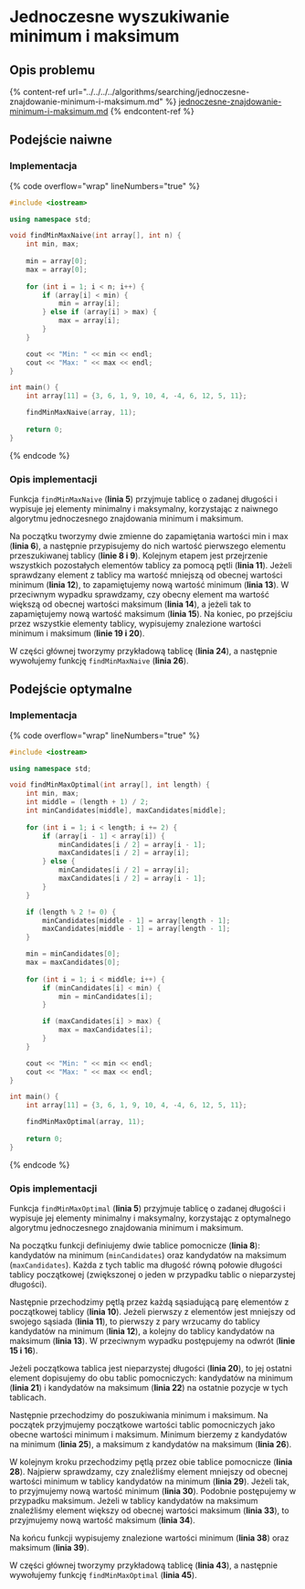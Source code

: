 # Jednoczesne wyszukiwanie minimum i maksimum

## Opis problemu

{% content-ref url="../../../../algorithms/searching/jednoczesne-znajdowanie-minimum-i-maksimum.md" %}
[jednoczesne-znajdowanie-minimum-i-maksimum.md](../../../../algorithms/searching/jednoczesne-znajdowanie-minimum-i-maksimum.md)
{% endcontent-ref %}

## Podejście naiwne

### Implementacja

{% code overflow="wrap" lineNumbers="true" %}
```cpp
#include <iostream>

using namespace std;

void findMinMaxNaive(int array[], int n) {
    int min, max;
    
    min = array[0];
    max = array[0];
    
    for (int i = 1; i < n; i++) {
        if (array[i] < min) {
            min = array[i];
        } else if (array[i] > max) {
            max = array[i];
        }
    }

    cout << "Min: " << min << endl;
    cout << "Max: " << max << endl;
}

int main() {
    int array[11] = {3, 6, 1, 9, 10, 4, -4, 6, 12, 5, 11};

    findMinMaxNaive(array, 11);
    
    return 0;
}
```
{% endcode %}

### Opis implementacji

Funkcja `findMinMaxNaive` (**linia 5**) przyjmuje tablicę o zadanej długości i wypisuje jej elementy minimalny i maksymalny, korzystając z naiwnego algorytmu jednoczesnego znajdowania minimum i maksimum.

Na początku tworzymy dwie zmienne do zapamiętania wartości min i max (**linia 6**), a następnie przypisujemy do nich wartość pierwszego elementu przeszukiwanej tablicy (**linie 8 i 9**). Kolejnym etapem jest przejrzenie wszystkich pozostałych elementów tablicy za pomocą pętli (**linia 11**). Jeżeli sprawdzany element z tablicy ma wartość mniejszą od obecnej wartości minimum (**linia 12**), to zapamiętujemy nową wartość minimum (**linia 13**). W przeciwnym wypadku sprawdzamy, czy obecny element ma wartość większą od obecnej wartości maksimum (**linia 14**), a jeżeli tak to zapamiętujemy nową wartość maksimum (**linia 15**). Na koniec, po przejściu przez wszystkie elementy tablicy, wypisujemy znalezione wartości minimum i maksimum (**linie 19 i 20**).

W części głównej tworzymy przykładową tablicę (**linia 24**), a następnie wywołujemy funkcję `findMinMaxNaive` (**linia 26**).

## Podejście optymalne

### Implementacja

{% code overflow="wrap" lineNumbers="true" %}
```cpp
#include <iostream>

using namespace std;

void findMinMaxOptimal(int array[], int length) {
    int min, max;
    int middle = (length + 1) / 2;
    int minCandidates[middle], maxCandidates[middle];
    
    for (int i = 1; i < length; i += 2) {
        if (array[i - 1] < array[i]) {
            minCandidates[i / 2] = array[i - 1];
            maxCandidates[i / 2] = array[i];
        } else {
            minCandidates[i / 2] = array[i];
            maxCandidates[i / 2] = array[i - 1];
        }
    }

    if (length % 2 != 0) {
        minCandidates[middle - 1] = array[length - 1];
        maxCandidates[middle - 1] = array[length - 1];
    }

    min = minCandidates[0];
    max = maxCandidates[0];
    
    for (int i = 1; i < middle; i++) {
        if (minCandidates[i] < min) {
            min = minCandidates[i];
        }

        if (maxCandidates[i] > max) {
            max = maxCandidates[i];
        }
    }

    cout << "Min: " << min << endl;
    cout << "Max: " << max << endl;
}

int main() {
    int array[11] = {3, 6, 1, 9, 10, 4, -4, 6, 12, 5, 11};

    findMinMaxOptimal(array, 11);
    
    return 0;
}
```
{% endcode %}

### Opis implementacji

Funkcja `findMinMaxOptimal` (**linia 5**) przyjmuje tablicę o zadanej długości i wypisuje jej elementy minimalny i maksymalny, korzystając z optymalnego algorytmu jednoczesnego znajdowania minimum i maksimum.

Na początku funkcji definiujemy dwie tablice pomocnicze (**linia 8**): kandydatów na minimum (`minCandidates`) oraz kandydatów na maksimum (`maxCandidates`). Każda z tych tablic ma długość równą połowie długości tablicy początkowej (zwiększonej o jeden w przypadku tablic o nieparzystej długości).

Następnie przechodzimy pętlą przez każdą sąsiadującą parę elementów z początkowej tablicy (**linia 10**). Jeżeli pierwszy z elementów jest mniejszy od swojego sąsiada (**linia 11**), to pierwszy z pary wrzucamy do tablicy kandydatów na minimum (**linia 12**), a kolejny do tablicy kandydatów na maksimum (**linia 13**). W przeciwnym wypadku postępujemy na odwrót (**linie 15 i 16**).

Jeżeli początkowa tablica jest nieparzystej długości (**linia 20**), to jej ostatni element dopisujemy do obu tablic pomocniczych: kandydatów na minimum (**linia 21**) i kandydatów na maksimum (**linia 22**) na ostatnie pozycje w tych tablicach.

Następnie przechodzimy do poszukiwania minimum i maksimum. Na początek przyjmujemy początkowe wartości tablic pomocniczych jako obecne wartości minimum i maksimum. Minimum bierzemy z kandydatów na minimum (**linia 25**), a maksimum z kandydatów na maksimum (**linia 26**).

W kolejnym kroku przechodzimy pętlą przez obie tablice pomocnicze (**linia 28**). Najpierw sprawdzamy, czy znaleźliśmy element mniejszy od obecnej wartości minimum w tablicy kandydatów na minimum (**linia 29**). Jeżeli tak, to przyjmujemy nową wartość minimum (**linia 30**). Podobnie postępujemy w przypadku maksimum. Jeżeli w tablicy kandydatów na maksimum znaleźliśmy element większy od obecnej wartości maksimum (**linia 33**), to przyjmujemy nową wartość maksimum (**linia 34**).

Na końcu funkcji wypisujemy znalezione wartości minimum (**linia 38**) oraz maksimum (**linia 39**).

W części głównej tworzymy przykładową tablicę (**linia 43**), a następnie wywołujemy funkcję `findMinMaxOptimal` (**linia 45**).
